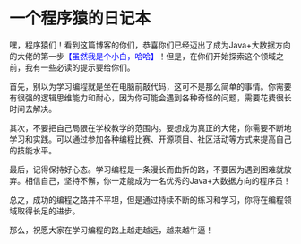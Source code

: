 # 一个程序猿的日记本

嘿，程序猿们！看到这篇博客的你们，恭喜你们已经迈出了成为Java+大数据方向的大佬的第一步<font color=blue>【虽然我是个小白，哈哈】</font>！但是，在你们开始探索这个领域之前，我有一些必读的提示要给你们。

首先，别以为学习编程就是坐在电脑前敲代码，这可不是那么简单的事情。你需要有很强的逻辑思维能力和耐心，因为你可能会遇到各种奇怪的问题，需要花费很长时间去解决。

其次，不要把自己局限在学校教学的范围内。要想成为真正的大佬，你需要不断地学习和实践。可以通过参加各种编程比赛、开源项目、社区活动等方式来提高自己的技能水平。

最后，记得保持好心态。学习编程是一条漫长而曲折的路，不要因为遇到困难就放弃。相信自己，坚持不懈，你一定能成为一名优秀的Java+大数据方向的程序员！

总之，成功的编程之路并不平坦，但是通过持续不断的练习和学习，你将在编程领域取得长足的进步。

那么，祝愿大家在学习编程的路上越走越远，越来越牛逼！

